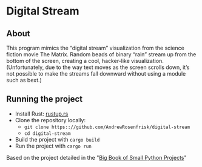 # Digital Stream

## About

This program mimics the “digital stream” visualization from the science fiction 
movie The Matrix. Random beads of binary “rain” stream up from the bottom of the 
screen, creating a cool, hacker-like visualization. (Unfortunately, due to the way 
text moves as the screen scrolls down, it’s not possible to make the streams fall 
downward without using a module such as bext.)

## Running the project
* Install Rust: [rustup.rs](https://rustup.rs/)
* Clone the repository locally:
  * `git clone https:://github.com/AndrewRosenfrisk/digital-stream`
  * `cd digital-stream`
* Build the project with `cargo build`
* Run the project with `cargo run`

Based on the project detailed in the "[Big Book of Small Python Projects](https://inventwithpython.com/bigbookpython/project20.html)"

